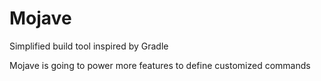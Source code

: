 # Mojave
Simplified build tool inspired by Gradle 

Mojave is going to power more features to define customized commands

